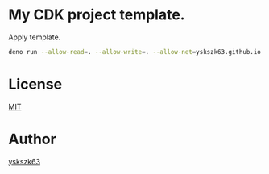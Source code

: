 # My CDK project template.

Apply template.

```sh
deno run --allow-read=. --allow-write=. --allow-net=yskszk63.github.io https://github.com/yskszk63/cdk-template/raw/v0.0.2/apply.ts
```

# License

[MIT](License)

# Author

[yskszk63](https://githbu.com/yskszk63)
